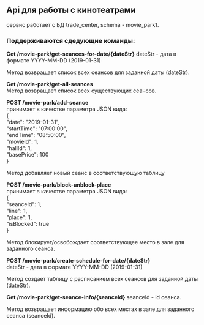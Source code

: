 ## Api для работы с кинотеатрами  
  
сервис работает с БД trade_center, schema - movie_park1.  
  
### Поддерживаются сдедующие команды:  
  
  
**Get /movie-park/get-seances-for-date/{dateStr}** 
dateStr - дата в формате YYYY-MM-DD (2019-01-31)  
 
Метод возвращает список всех сеансов для заданной даты (dateStr).
  
  
**Get /movie-park/get-all-seances**  
Метод возвращает список всех существующих сеансов.  
  
**POST /movie-park/add-seance**  
принимает в качестве параметра JSON вида:  
{  
	"date": "2019-01-31",  
	"startTime": "07:00:00",  
	"endTime": "08:50:00",  
	"movieId": 1,  
	"hallId": 1,  
	"basePrice": 100  
}  
  
Метод добавляет новый сеанс в соответствующую таблицу  
  
**POST /movie-park/block-unblock-place**  
принимает в качестве параметра JSON вида:  
{  
	"seanceId": 1,  
	"line": 1,  
	"place": 1,  
	"isBlocked": true  
}
  
Метод блокирует/освобождает соответствующее место в зале для заданного сеанса.  
  
  
**POST /movie-park/create-schedule-for-date/{dateStr}**  
dateStr - дата в формате YYYY-MM-DD (2019-01-31)  
  
Метод создает таблицу с расписанием всех сеансов для заданной даты (dateStr).  
  
**Get /movie-park/get-seance-info/{seanceId}**
seanceId - id сеанса.

Метод возвращает информацию обо всех местах в зале для заданного сеанса (seanceId).
